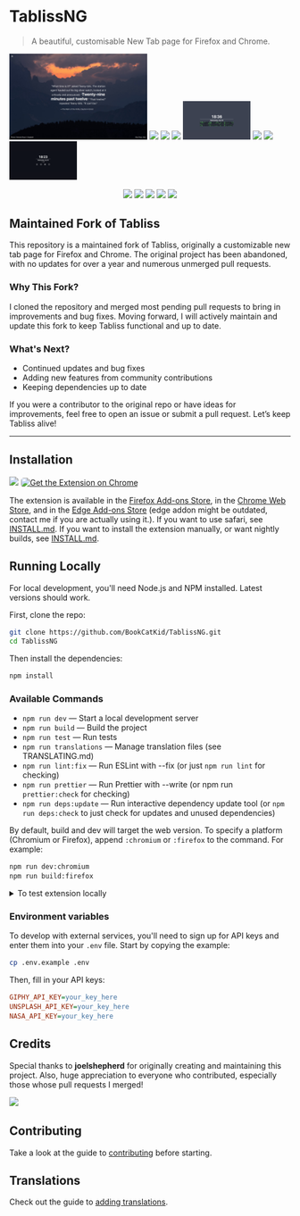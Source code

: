 # TablissNG

> A beautiful, customisable New Tab page for Firefox and Chrome.

<img src="screenshots/screenshot_1.png" width="49%"/> <img src="screenshots/screenshot_2.png" width="50%"/>
<img src="screenshots/screenshot_3.png" width="49%"/> <img src="screenshots/screenshot_4.png" width="50%"/>
<img src="screenshots/screenshot_5.png" width="24%"/>
<img src="screenshots/screenshot_6.png" width="24%"/>
<img src="screenshots/screenshot_7.png" width="24%"/>
<img src="screenshots/screenshot_8.png" width="24%"/>

<div align="center">
    <a href="https://chromewebstore.google.com/detail/tablissng/dlaogejjiafeobgofajdlkkhjlignalk">
        <img src="https://img.shields.io/chrome-web-store/users/dlaogejjiafeobgofajdlkkhjlignalk?logo=googlechrome&logoColor=ffffff"></a>
    <a href="https://github.com/BookCatKid/TablissNG/stargazers">
        <img src="https://img.shields.io/github/stars/BookCatKid/TablissNG?style=flat"></a>
    <a href="https://github.com/BookCatKid/TablissNG/commits/main/">
        <img src="https://img.shields.io/github/last-commit/BookCatKid/TablissNG"></a>
    <a href="https://github.com/BookCatKid/TablissNG/releases/latest">
        <img src="https://img.shields.io/github/v/release/BookCatKid/TablissNG.svg?logo=github"></a>
    <a href="https://www.gnu.org/licenses/gpl-3.0">
        <img src="https://img.shields.io/badge/License-GNU%20GPL%20v3-blue"></a>
</div>

## Maintained Fork of Tabliss

This repository is a maintained fork of Tabliss, originally a customizable new tab page for Firefox and Chrome. The original project has been abandoned, with no updates for over a year and numerous unmerged pull requests.

### Why This Fork?

I cloned the repository and merged most pending pull requests to bring in improvements and bug fixes. Moving forward, I will actively maintain and update this fork to keep Tabliss functional and up to date.

### What's Next?

- Continued updates and bug fixes
- Adding new features from community contributions
- Keeping dependencies up to date

If you were a contributor to the original repo or have ideas for improvements, feel free to open an issue or submit a pull request. Let’s keep Tabliss alive!

---

## Installation

<a href="https://addons.mozilla.org/en-US/firefox/addon/tablissng/"><img src="https://blog.mozilla.org/addons/files/2020/04/get-the-addon-fx-apr-2020.svg" height="70"></a>
<a href="https://chromewebstore.google.com/detail/tabliss-a-beautiful-new-t/dlaogejjiafeobgofajdlkkhjlignalk"><img src="https://developer.chrome.com/static/docs/webstore/branding/image/HRs9MPufa1J1h5glNhut.png" alt="Get the Extension on Chrome" height="70" style="border: 1px solid transparent; border-radius:6px;"></a>

The extension is available in the [Firefox Add-ons Store](https://addons.mozilla.org/en-US/firefox/addon/tablissng/), in the [Chrome Web Store](https://chromewebstore.google.com/detail/tabliss-a-beautiful-new-t/dlaogejjiafeobgofajdlkkhjlignalk), and in the [Edge Add-ons Store](https://microsoftedge.microsoft.com/addons/detail/tabliss-a-beautiful-new/mkaphhbkcccpgkfaifhhdfckagnkcmhm) (edge addon might be outdated, contact me if you are actually using it.). If you want to use safari, see [INSTALL.md](INSTALL.md).
If you want to install the extension manually, or want nightly builds, see [INSTALL.md](INSTALL.md).

## Running Locally

For local development, you'll need Node.js and NPM installed. Latest versions should work.

First, clone the repo:

```sh
git clone https://github.com/BookCatKid/TablissNG.git
cd TablissNG
```

Then install the dependencies:

```sh
npm install
```

### Available Commands

- `npm run dev` — Start a local development server
- `npm run build` — Build the project
- `npm run test` — Run tests
- `npm run translations` — Manage translation files (see TRANSLATING.md)
- `npm run lint:fix` — Run ESLint with --fix (or just `npm run lint` for checking)
- `npm run prettier` — Run Prettier with --write (or npm run `prettier:check` for checking)
- `npm run deps:update` — Run interactive dependency update tool (or `npm run deps:check` to just check for updates and unused dependencies)

By default, build and dev will target the web version. To specify a platform (Chromium or Firefox), append `:chromium` or `:firefox` to the command. For example:

```sh
npm run dev:chromium
npm run build:firefox
```

<details>
  <summary>To test extension locally</summary>
  <br>
  <p>Find the extension in <code>dist</code> folder.</p>

  <p>For Chrome, go to <code>chrome://extensions</code>, turn on devoloper mode and click on "Load unpacked".</p>

  <p>For Firefox, go to <code>about:debugging#/runtime/this-firefox</code> and click on "Load Temporary Add-on".</p>
</details>

### Environment variables

To develop with external services, you'll need to sign up for API keys and enter them into your `.env` file. Start by copying the example:

```sh
cp .env.example .env
```

Then, fill in your API keys:

```ini
GIPHY_API_KEY=your_key_here
UNSPLASH_API_KEY=your_key_here
NASA_API_KEY=your_key_here
```

## Credits

Special thanks to **joelshepherd** for originally creating and maintaining this project.
Also, huge appreciation to everyone who contributed, especially those whose pull requests I merged!

<a href="https://github.com/BookCatKid/TablissNG/graphs/contributors">
  <img src="https://contrib.rocks/image?repo=BookCatKid/TablissNG&max=30" />
</a>

## Contributing

Take a look at the guide to [contributing](CONTRIBUTING.md) before starting.

## Translations

Check out the guide to [adding translations](TRANSLATING.md).
